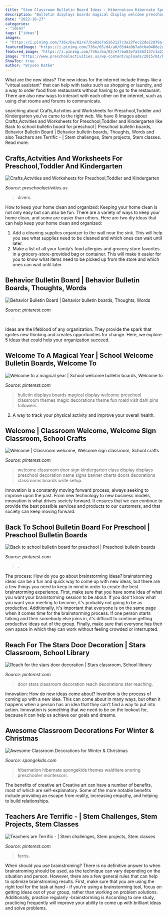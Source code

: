 ```yaml
---
title: "Stem Classroom Bulletin Board Ideas : Hibernation Hibernate Spongekids Themes Waldtiere Snoring Preschooler Montessori"
description: "Bulletin displays boards magical display welcome preschool classroom themes magic decorations theme fun roald visit dahl pins followers"
date: "2022-10-27"
categories:
- "ideas"
tags: ["ideas"]
images:
- "https://i.pinimg.com/736x/ba/82/e7/ba82e7a5262127c3a22fec22de22978a--dorm-the-star.jpg"
featuredImage: "https://i.pinimg.com/736x/65/d4/a0/65d4a0b7a8c0a0406e2a8e9b940f0fec.jpg"
featured_image: "https://i.pinimg.com/736x/ba/82/e7/ba82e7a5262127c3a22fec22de22978a--dorm-the-star.jpg"
image: "https://www.preschoolactivities.us/wp-content/uploads/2015/01/Under-the-sea-themed-bulletin-board.jpg"
ShowToc: true
author: "Brycen Ratke"
---
```



What are the new ideas?
The new ideas for the internet include things like a "virtual assistant" that can help with tasks such as shopping or laundry, and a way to order food from restaurants without having to go to the restaurant. There are also new ways to interact with each other on the internet, such as using chat rooms and forums to communicate.

	

		
searching about Crafts,Actvities and Worksheets for Preschool,Toddler and Kindergarten you've came to the right web. We have 8 Images about Crafts,Actvities and Worksheets for Preschool,Toddler and Kindergarten like Back to school bulletin board for preschool | Preschool bulletin boards, Behavior Bulletin Board | Behavior bulletin boards, Thoughts, Words and also Teachers are Terrific - | Stem challenges, Stem projects, Stem classes. Read more:
		
    
## Crafts,Actvities And Worksheets For Preschool,Toddler And Kindergarten

<img loading=lazy src="https://www.preschoolactivities.us/wp-content/uploads/2015/01/Under-the-sea-themed-bulletin-board.jpg" onerror="this.onerror=null;this.src='https://tse4.mm.bing.net/th?id=OIP.B_c0Z1sjPrVNZk2ngGBczwHaJ3&amp;pid=15.1';" alt="Crafts,Actvities and Worksheets for Preschool,Toddler and Kindergarten">

_Source: preschoolactivities.us_

>divers. 

	

How to keep your home clean and organized:
Keeping your home clean is not only easy but can also be fun. There are a variety of ways to keep your home clean, and some are easier than others. Here are two diy ideas that can help keep your home clean and organized:
1. Add a cleaning supplies organizer to the wall near the sink. This will help you see what supplies need to be cleaned and which ones can wait until later.
2. Make a list of all your family’s food allergies and grocery store favorites in a grocery-store-provided bag or container. This will make it easier for you to know what items need to be picked up from the store and which ones can wait until later.

    
## Behavior Bulletin Board | Behavior Bulletin Boards, Thoughts, Words

<img loading=lazy src="https://i.pinimg.com/originals/df/a4/e5/dfa4e58f024c54cf281ac668981ff10a.jpg" onerror="this.onerror=null;this.src='https://tse1.mm.bing.net/th?id=OIP._gRALwt8xe5nDT-TuO3XhQHaJ4&amp;pid=15.1';" alt="Behavior Bulletin Board | Behavior bulletin boards, Thoughts, Words">

_Source: pinterest.com_

>. 

	

Ideas are the lifeblood of any organization. They provide the spark that ignites new thinking and creates opportunities for change. Here, we explore 5 ideas that could help your organization succeed.

    
## Welcome To A Magical Year | School Welcome Bulletin Boards, Welcome To

<img loading=lazy src="https://i.pinimg.com/736x/65/d4/a0/65d4a0b7a8c0a0406e2a8e9b940f0fec.jpg" onerror="this.onerror=null;this.src='https://tse1.mm.bing.net/th?id=OIP.c4761yd822VXviVOdI0u5gHaJ3&amp;pid=15.1';" alt="Welcome to a magical year | School welcome bulletin boards, Welcome to">

_Source: pinterest.com_

>bulletin displays boards magical display welcome preschool classroom themes magic decorations theme fun roald visit dahl pins followers. 

	

2. A way to track your physical activity and improve your overall health.

    
## Welcome | Classroom Welcome, Welcome Sign Classroom, School Crafts

<img loading=lazy src="https://i.pinimg.com/736x/6a/53/13/6a53132612fb4d9c486b28ec8ac2bcff.jpg" onerror="this.onerror=null;this.src='https://tse3.mm.bing.net/th?id=OIP.RkBnTz6hkRUoButpkqdxAAAAAA&amp;pid=15.1';" alt="Welcome | Classroom welcome, Welcome sign classroom, School crafts">

_Source: pinterest.com_

>welcome classroom door sign kindergarten class display displays preschool decoration name signs banner charts doors decorations classrooms boards write setup. 

	

Innovation is a constantly moving forward process, always seeking to improve upon the past. From new technology to new business models, innovation is what drives society forward. It ensures that we can continue to provide the best possible services and products to our customers, and that society can keep moving forward.

    
## Back To School Bulletin Board For Preschool | Preschool Bulletin Boards

<img loading=lazy src="https://i.pinimg.com/736x/66/ae/81/66ae81be13df62bd4196757c04096250--school-bulletin-boards-back-to-school.jpg" onerror="this.onerror=null;this.src='https://tse3.mm.bing.net/th?id=OIP.6P7nWW9rNLr4_Wp8bvPktQEsEs&amp;pid=15.1';" alt="Back to school bulletin board for preschool | Preschool bulletin boards">

_Source: pinterest.com_

>. 

	

The process: How do you go about brainstorming ideas?
brainstorming ideas can be a fun and quick way to come up with new ideas, but there are a few things you need to keep in mind in order to create the best brainstorming experience. First, make sure that you have some idea of what you want your brainstorming session to be about. If you don't know what you want your meeting to become, it's probably not going to be as productive. Additionally, it's important that everyone is on the same page when it comes time for the brainstorming process. If one person starts talking and then somebody else joins in, it's difficult to continue getting productive ideas out of the group. Finally, make sure that everyone has their own space in which they can work without feeling crowded or interrupted.

    
## Reach For The Stars Door Decoration | Stars Classroom, School Library

<img loading=lazy src="https://i.pinimg.com/736x/ba/82/e7/ba82e7a5262127c3a22fec22de22978a--dorm-the-star.jpg" onerror="this.onerror=null;this.src='https://tse2.mm.bing.net/th?id=OIP.P_0OPpkFPaeh4CcEoWcjSwHaJ6&amp;pid=15.1';" alt="Reach for the stars door decoration | Stars classroom, School library">

_Source: pinterest.com_

>door stars classroom decoration reach decorations star reaching. 

	

Innovation: How do new ideas come about?
Invention is the process of coming up with a new idea. This can come about in many ways, but often it happens when a person has an idea that they can't find a way to put into action. Innovation is something that we need to be on the lookout for, because it can help us achieve our goals and dreams.

    
## Awesome Classroom Decorations For Winter &amp; Christmas

<img loading=lazy src="https://spongekids.com/wp-content/uploads/2016/11/christmas-bulletin-board/20-christmas-bulletin-board-ideas.jpg" onerror="this.onerror=null;this.src='https://tse1.mm.bing.net/th?id=OIP.DD_WEXMKLKaHmffS4ZytEwAAAA&amp;pid=15.1';" alt="Awesome Classroom Decorations for Winter &amp; Christmas">

_Source: spongekids.com_

>hibernation hibernate spongekids themes waldtiere snoring preschooler montessori. 

	

The benefits of creative art
Creative art can have a number of benefits, most of which are self-explanatory. Some of the more notable benefits include providing an escape from reality, increasing empathy, and helping to build relationships.

    
## Teachers Are Terrific - | Stem Challenges, Stem Projects, Stem Classes

<img loading=lazy src="https://i.pinimg.com/736x/76/01/f3/7601f39c43b3793cc306e8f93ddecb13--stem-projects-science-projects.jpg" onerror="this.onerror=null;this.src='https://tse3.mm.bing.net/th?id=OIP.ZnGJlWGIka7cqOOXZiCEUQHaKf&amp;pid=15.1';" alt="Teachers are Terrific - | Stem challenges, Stem projects, Stem classes">

_Source: pinterest.com_

>ferris. 

	

When should you use brainstroming?
There is no definitive answer to when brainstroming should be used, as the technique can vary depending on the situation and person. However, there are a few general rules that can help to optimize brainstroming results. First, make sure that you are using the right tool for the task at hand - if you're using a brainstorming tool, focus on getting ideas out of your group, rather than working on problem solutions. Additionally, practice regularly -brainstorming is According to one study, practicing frequently will improve your ability to come up with brilliant ideas and solve problems.


